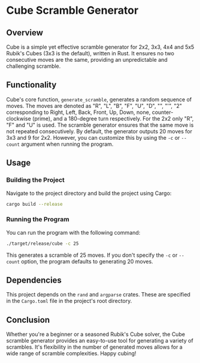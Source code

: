 # Cube Scramble Generator
## Overview
Cube is a simple yet effective scramble generator for 2x2, 3x3, 4x4 and 5x5 Rubik's Cubes (3x3 is the default), written in Rust. It ensures no two consecutive moves are the same, providing an unpredictable and challenging scramble.
## Functionality
Cube's core function, `generate_scramble`, generates a random sequence of moves. The moves are denoted as "R", "L", "B", "F", "U", "D", "", "'", "2" corresponding to Right, Left, Back, Front, Up, Down, none, counter-clockwise (prime), and a 180-degree turn respectively. For the 2x2 only "R", "F" and "U" is used.
The scramble generator ensures that the same move is not repeated consecutively. By default, the generator outputs 20 moves for 3x3 and 9 for 2x2. However, you can customize this by using the `-c` or `--count` argument when running the program.
## Usage
### Building the Project
Navigate to the project directory and build the project using Cargo:
```sh
cargo build --release
```
### Running the Program
You can run the program with the following command:
```sh
./target/release/cube -c 25
```
This generates a scramble of 25 moves. If you don't specify the `-c` or `--count` option, the program defaults to generating 20 moves.
## Dependencies
This project depends on the `rand` and `argparse` crates. These are specified in the `Cargo.toml` file in the project's root directory.
## Conclusion
Whether you're a beginner or a seasoned Rubik's Cube solver, the Cube scramble generator provides an easy-to-use tool for generating a variety of scrambles. It's flexibility in the number of generated moves allows for a wide range of scramble complexities. Happy cubing!
